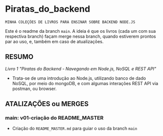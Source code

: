 # Piratas_do_backend

    MINHA COLEÇÕES DE LIVROS PARA ENSINAR SOBRE BACKEND NODE.JS

Este é o readme da branch `main`. A ideia é que os livros (cada um com sua respectiva branch) façam merge nessa branch, quando estiverem prontos par ao uso, e, também em caso de atualizações.

## RESUMO
*Livro 1 "Piratas do Backend - Navegando em Node.js, NoSQL e REST API"*
- Trata-se de uma introdução ao Node.js, utilizando banco de dado NoSQL, por meio do mongoDB, e com algumas interações REST API via postman, ou browser. 


## ATALIZAÇÕES ou MERGES
### main: v01-criação do README_MASTER
* Criação do `README_MASTER.md` para guiar o uso da branch `main`